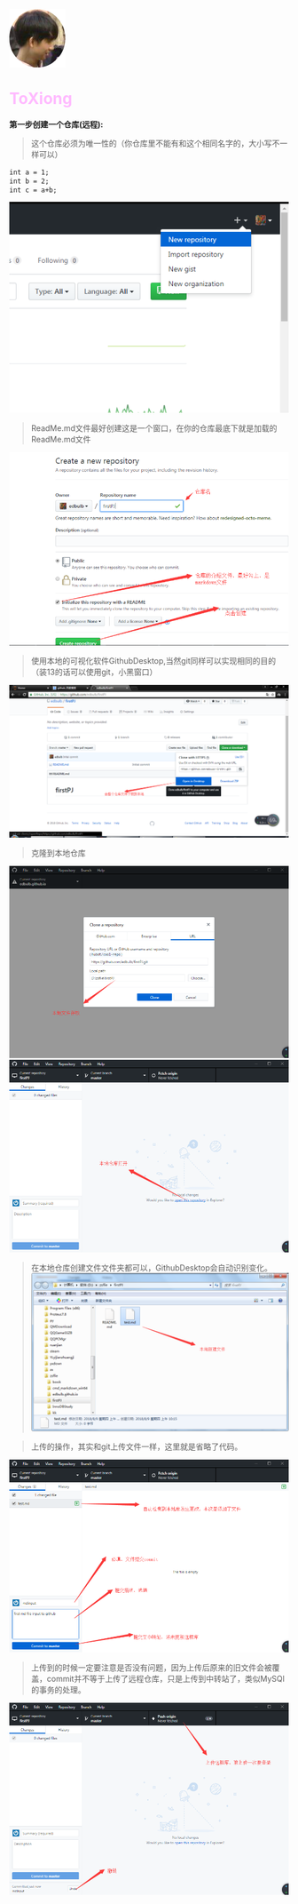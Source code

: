 <div ><img style="float:left" src="https://raw.githubusercontent.com/edbulb/firstPJ/master/img/imgXiong.png"  alt="上海鲜花港 - 郁金香" /></div>    
<div style="clear:both"></div>

<font color=#FFBBFF><h1>ToXiong</h1></font>

**第一步创建一个仓库(远程):**    
>这个仓库必须为唯一性的（你仓库里不能有和这个相同名字的，大小写不一样可以）   

``` 
int a = 1;
int b = 2;
int c = a+b;
```


![](https://raw.githubusercontent.com/edbulb/firstPJ/master/img/1th.png)

>ReadMe.md文件最好创建这是一个窗口，在你的仓库最底下就是加载的ReadMe.md文件

![](https://raw.githubusercontent.com/edbulb/firstPJ/master/img/2.png)

>使用本地的可视化软件GithubDesktop,当然git同样可以实现相同的目的（装13的话可以使用git，小黑窗口）

![](https://raw.githubusercontent.com/edbulb/firstPJ/master/img/3.png)

>克隆到本地仓库

![](https://raw.githubusercontent.com/edbulb/firstPJ/master/img/4.png)
![](https://raw.githubusercontent.com/edbulb/firstPJ/master/img/5.png)

>在本地仓库创建文件文件夹都可以，GithubDesktop会自动识别变化。   
![](https://raw.githubusercontent.com/edbulb/firstPJ/master/img/6.png)

>上传的操作，其实和git上传文件一样，这里就是省略了代码。

![](https://raw.githubusercontent.com/edbulb/firstPJ/master/img/7.png)

>上传到的时候一定要注意是否没有问题，因为上传后原来的旧文件会被覆盖，commit并不等于上传了远程仓库，只是上传到中转站了，类似MySQl的事务的处理。

![](https://raw.githubusercontent.com/edbulb/firstPJ/master/img/8.png)

